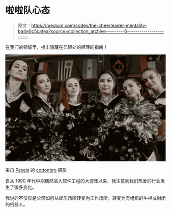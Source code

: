 # 啦啦队心态

> 原文：<https://medium.com/codex/the-cheerleader-mentality-ba4e0c5cafea?source=collection_archive---------6----------------------->

在我们的领域里，找出隐藏在显眼处的经理的指南！

![](img/15b473e8ea8212cd16895d00e5a7789d.png)

来自 [Pexels](https://www.pexels.com/photo/women-holding-their-pom-poms-7322783/?utm_content=attributionCopyText&utm_medium=referral&utm_source=pexels) 的 [cottonbro](https://www.pexels.com/@cottonbro?utm_content=attributionCopyText&utm_medium=referral&utm_source=pexels) 摄影

自从 1990 年代中期偶然进入软件工程的大游戏以来，我注意到我们热爱的行业发生了很多变化。

我说的不仅仅是公司如何从娱乐场所转变为工作场所，转变为有组织的牛栏或封闭的机器人。